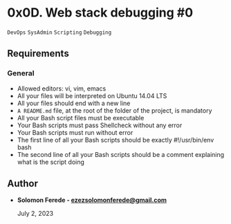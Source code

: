 # 0x0D. Web stack debugging #0
```DevOps```
```SysAdmin```
```Scripting```
```Debugging```

## Requirements
### General
- Allowed editors: vi, vim, emacs
- All your files will be interpreted on Ubuntu 14.04 LTS
- All your files should end with a new line
- ```A README.md``` file, at the root of the folder of the project, is mandatory
- All your Bash script files must be executable
- Your Bash scripts must pass Shellcheck without any error
- Your Bash scripts must run without error
- The first line of all your Bash scripts should be exactly #!/usr/bin/env bash
- The second line of all your Bash scripts should be a comment explaining what is the script doing

## Author
- **Solomon Ferede - <ezezsolomonferede@gmail.com>**

	July 2, 2023
